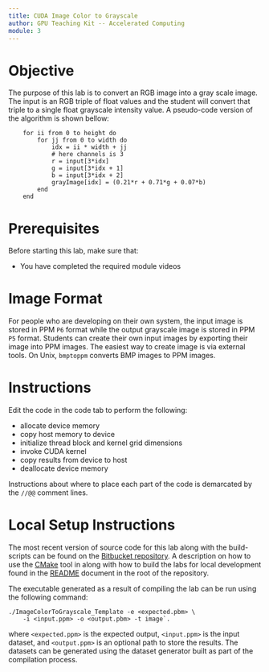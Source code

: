 ```yaml
---
title: CUDA Image Color to Grayscale
author: GPU Teaching Kit -- Accelerated Computing
module: 3
---
```


# Objective

The purpose of this lab is to convert an RGB image into
a gray scale image.
The input is an RGB triple of float values and the student will convert that triple to a single float grayscale intensity value.
A pseudo-code version of the algorithm is shown bellow:

~~~
	for ii from 0 to height do
		for jj from 0 to width do
			idx = ii * width + jj
			# here channels is 3
			r = input[3*idx]
			g = input[3*idx + 1]
			b = input[3*idx + 2]
			grayImage[idx] = (0.21*r + 0.71*g + 0.07*b)
		end
	end
~~~

# Prerequisites

Before starting this lab, make sure that:

* You have completed the required module videos

# Image Format

For people who are developing on their own system, the input image is stored in PPM `P6` format while the output grayscale image is stored in PPM `P5` format. Students can  create their own input images by exporting their image into PPM images.
The easiest way to create image is via external tools. On Unix, `bmptoppm` converts BMP images to PPM images.

# Instructions

Edit the code in the code tab to perform the following:

- allocate device memory
- copy host memory to device
- initialize thread block and kernel grid dimensions
- invoke CUDA kernel
- copy results from device to host
- deallocate device memory

Instructions about where to place each part of the code is
demarcated by the `//@@` comment lines.

# Local Setup Instructions

The most recent version of source code for this lab along with the build-scripts can be found on the [Bitbucket repository](LINKTOLAB). A description on how to use the [CMake](https://cmake.org/) tool in along with how to build the labs for local development found in the [README](LINKTOREADME) document in the root of the repository.

The executable generated as a result of compiling the lab can be run using the following command:

~~~
./ImageColorToGrayscale_Template -e <expected.pbm> \
	-i <input.ppm> -o <output.pbm> -t image`.
~~~

where `<expected.ppm>` is the expected output, `<input.ppm>` is the input dataset, and `<output.ppm>` is an optional path to store the results. The datasets can be generated using the dataset generator built as part of the compilation process.
